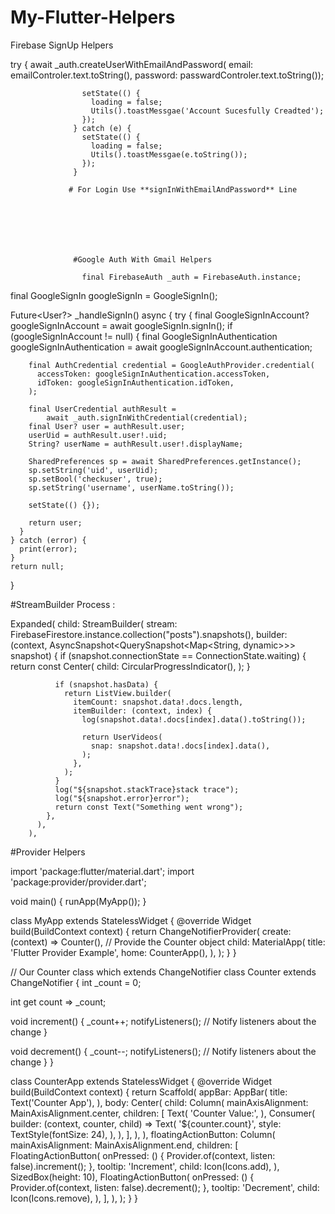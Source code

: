 # My-Flutter-Helpers

Firebase SignUp Helpers

  try {
                    await _auth.createUserWithEmailAndPassword(
                        email: emailControler.text.toString(),
                        password: passwardControler.text.toString());

                    setState(() {
                      loading = false;
                      Utils().toastMessgae('Account Sucesfully Creadted');
                    });
                  } catch (e) {
                    setState(() {
                      loading = false;
                      Utils().toastMessgae(e.toString());
                    });
                  }

                 # For Login Use **signInWithEmailAndPassword** Line




                 


                  #Google Auth With Gmail Helpers

                    final FirebaseAuth _auth = FirebaseAuth.instance;

  final GoogleSignIn googleSignIn = GoogleSignIn();

  Future<User?> _handleSignIn() async {
    try {
      final GoogleSignInAccount? googleSignInAccount =
          await googleSignIn.signIn();
      if (googleSignInAccount != null) {
        final GoogleSignInAuthentication googleSignInAuthentication =
            await googleSignInAccount.authentication;

        final AuthCredential credential = GoogleAuthProvider.credential(
          accessToken: googleSignInAuthentication.accessToken,
          idToken: googleSignInAuthentication.idToken,
        );

        final UserCredential authResult =
            await _auth.signInWithCredential(credential);
        final User? user = authResult.user;
        userUid = authResult.user!.uid;
        String? userName = authResult.user!.displayName;

        SharedPreferences sp = await SharedPreferences.getInstance();
        sp.setString('uid', userUid);
        sp.setBool('checkuser', true);
        sp.setString('username', userName.toString());

        setState(() {});

        return user;
      }
    } catch (error) {
      print(error);
    }
    return null;
  }





#StreamBuilder Process :

Expanded(
          child: StreamBuilder(
            stream:
                FirebaseFirestore.instance.collection("posts").snapshots(),
            builder: (context,
                AsyncSnapshot<QuerySnapshot<Map<String, dynamic>>>
                    snapshot) {
              if (snapshot.connectionState == ConnectionState.waiting) {
                return const Center(
                  child: CircularProgressIndicator(),
                );
              }

              if (snapshot.hasData) {
                return ListView.builder(
                  itemCount: snapshot.data!.docs.length,
                  itemBuilder: (context, index) {
                    log(snapshot.data!.docs[index].data().toString());

                    return UserVideos(
                      snap: snapshot.data!.docs[index].data(),
                    );
                  },
                );
              }
              log("${snapshot.stackTrace}stack trace");
              log("${snapshot.error}error");
              return const Text("Something went wrong");
            },
          ),
        ),





#Provider Helpers

import 'package:flutter/material.dart';
import 'package:provider/provider.dart';

void main() {
  runApp(MyApp());
}

class MyApp extends StatelessWidget {
  @override
  Widget build(BuildContext context) {
    return ChangeNotifierProvider(
      create: (context) => Counter(), // Provide the Counter object
      child: MaterialApp(
        title: 'Flutter Provider Example',
        home: CounterApp(),
      ),
    );
  }
}

// Our Counter class which extends ChangeNotifier
class Counter extends ChangeNotifier {
  int _count = 0;

  int get count => _count;

  void increment() {
    _count++;
    notifyListeners(); // Notify listeners about the change
  }

  void decrement() {
    _count--;
    notifyListeners(); // Notify listeners about the change
  }
}

class CounterApp extends StatelessWidget {
  @override
  Widget build(BuildContext context) {
    return Scaffold(
      appBar: AppBar(
        title: Text('Counter App'),
      ),
      body: Center(
        child: Column(
          mainAxisAlignment: MainAxisAlignment.center,
          children: <Widget>[
            Text(
              'Counter Value:',
            ),
            Consumer<Counter>(
              builder: (context, counter, child) => Text(
                '${counter.count}',
                style: TextStyle(fontSize: 24),
              ),
            ),
          ],
        ),
      ),
      floatingActionButton: Column(
        mainAxisAlignment: MainAxisAlignment.end,
        children: [
          FloatingActionButton(
            onPressed: () {
              Provider.of<Counter>(context, listen: false).increment();
            },
            tooltip: 'Increment',
            child: Icon(Icons.add),
          ),
          SizedBox(height: 10),
          FloatingActionButton(
            onPressed: () {
              Provider.of<Counter>(context, listen: false).decrement();
            },
            tooltip: 'Decrement',
            child: Icon(Icons.remove),
          ),
        ],
      ),
    );
  }
}



